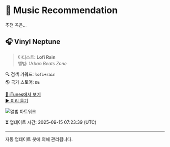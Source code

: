 
# 🎵 Music Recommendation

추천 곡은...

## 🎧 Vinyl Neptune  
> 아티스트: **Lofi Rain**  
> 앨범: _Urban Beats Zone_  

🔍 검색 키워드: `lofi+rain`  
🌎 국가 스토어: `DE`

[🔗 iTunes에서 보기](https://music.apple.com/de/album/vinyl-neptune/1736299314?i=1736300695&uo=4)  
[▶️ 미리 듣기](https://audio-ssl.itunes.apple.com/itunes-assets/AudioPreview112/v4/c7/9c/25/c79c2538-30ee-f9e9-e247-8da2e97bb04c/mzaf_7939075111138492688.plus.aac.p.m4a)

![앨범 아트워크](https://is1-ssl.mzstatic.com/image/thumb/Music221/v4/77/96/ca/7796ca2d-910b-8c13-3f2f-05687f172ad2/cover.jpg/100x100bb.jpg)

⏳ 업데이트 시간: 2025-09-15 07:23:39 (UTC)

---
자동 업데이트 봇에 의해 관리됩니다.
